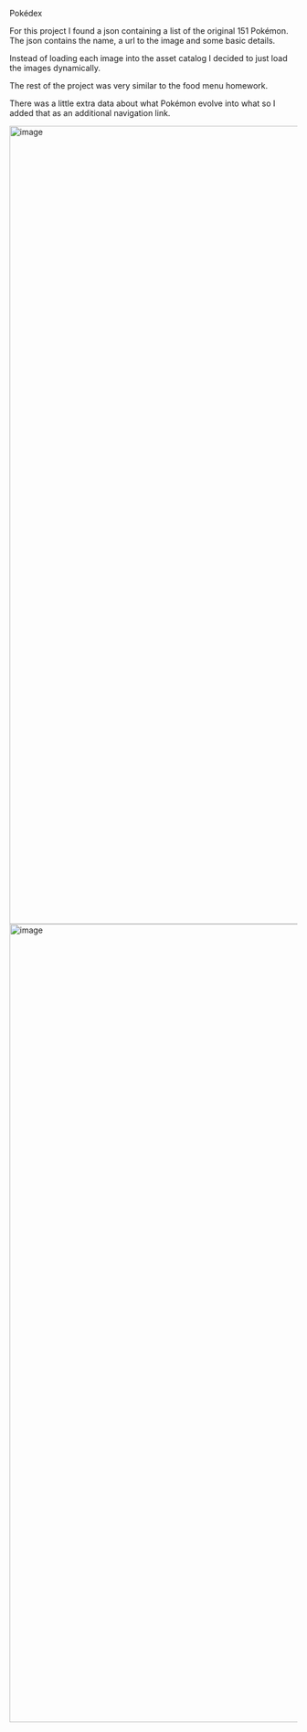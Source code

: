 Pokédex

For this project I found a json containing a list of the original 151 Pokémon. The json contains the name, a url to the image and some basic details.

Instead of loading each image into the asset catalog I decided to just load the images dynamically.

The rest of the project was very similar to the food menu homework.

There was a little extra data about what Pokémon evolve into what so I added that as an additional navigation link.

<img width="645" height="1398" alt="image" src="https://github.com/user-attachments/assets/7539b8a8-2d2c-4bd2-bab0-d4f4e909e9e2" />
<img width="645" height="1398" alt="image" src="https://github.com/user-attachments/assets/69deb4c6-a222-485f-8da5-dffe26595921" />

